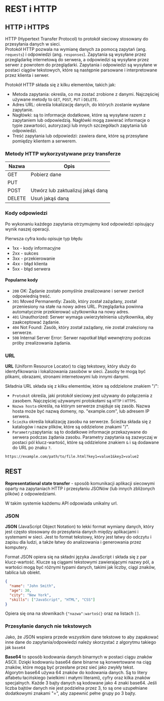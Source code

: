 # REST i HTTP

## HTTP i HTTPS

HTTP (Hypertext Transfer Protocol) to protokół sieciowy stosowany do przesyłania danych w sieci.  
Protokół HTTP pozwala na wymianę danych za pomocą zapytań (ang. `requests`) i odpowiedzi (ang. `responses`). Zapytania są wysyłane przez przeglądarkę internetową do serwera, a odpowiedzi są wysyłane przez serwer z powrotem do przeglądarki. Zapytania i odpowiedzi są wysyłane w postaci ciągów tekstowych, które są następnie parsowane i interpretowane przez klienta i serwer.

Protokół HTTP składa się z kilku elementów, takich jak:

- Metoda zapytania: określa, co ma zostać zrobione z danymi. Najczęściej używane metody to `GET`, `POST`, `PUT` i `DELETE`.
- Adres URL: określa lokalizację danych, do których zostanie wysłane zapytanie.
- Nagłówki: są to informacje dodatkowe, które są wysyłane razem z zapytaniem lub odpowiedzią. Nagłówki mogą zawierać informacje o typie zawartości, autoryzacji lub innych szczegółach zapytania lub odpowiedzi.
- Treść zapytania lub odpowiedzi: zawiera dane, które są przesyłane pomiędzy klientem a serwerem.

### Metody HTTP wykorzystywane przy transferze

| Nazwa  | Opis                              |
| ------ | --------------------------------- |
| GET    | Pobierz dane                      |
| PUT    |                                   |
| POST   | Utwórz lub zaktualizuj jakąś daną |
| DELETE | Usuń jakąś daną                   |

### Kody odpowiedzi

Po wykonaniu każdego zapytania otrzymujemy kod odpowiedzi opisujący wynik naszej operacji.

Pierwsza cyfra kodu opisuje typ błędu

- 1xx - kody informacyjne
- 2xx - sukces
- 3xx - przekierowanie
- 4xx - błąd klienta
- 5xx - błąd serwera

#### Popularne kody

- `200` OK: Żądanie zostało pomyślnie zrealizowane i serwer zwrócił odpowiednią treść.
- `301` Moved Permanently: Zasób, który został zażądany, został przeniesiony na stałe na nowy adres URL. Przeglądarka powinna automatycznie przekierować użytkownika na nowy adres.
- `401` Unauthorized: Serwer wymaga uwierzytelnienia użytkownika, aby zaakceptować żądanie.
- `404` Not Found: Zasób, który został zażądany, nie został znaleziony na serwerze.
- `500` Internal Server Error: Serwer napotkał błąd wewnętrzny podczas próby zrealizowania żądania.

### URL

**URL** (Uniform Resource Locator) to ciąg tekstowy, który służy do identyfikowania i lokalizowania zasobów w sieci. Zasoby te mogą być plikami, obrazami, stronami internetowymi lub innymi danymi.

Składnia URL składa się z kilku elementów, które są oddzielone znakiem "/":

- `Protokół` określa, jaki protokół sieciowy jest używany do połączenia z zasobem. Najczęściej używanymi protokołami są `HTTP` i `HTTPS`.
- `Nazwa hosta` określa, na którym serwerze znajduje się zasób. Nazwa hosta może być nazwą domeny, np. "example.com", lub adresem IP serwera.
- `Ścieżka` określa lokalizację zasobu na serwerze. Ścieżka składa się z katalogów i nazw plików, które są oddzielone znakami "/".
- `Parametry`zapytania: są to dodatkowe informacje przekazywane do serwera podczas żądania zasobu. Parametry zapytania są zazwyczaj w postaci pól klucz-wartość, które są oddzielone znakiem `&` i są dodawane do URL po znaku `?`.

```url
https://example.com/path/to/file.html?key1=value1&key2=value2
```

## REST

**Representational state transfer** - sposób komunikacji aplikacji siecowymi oparty na zapytaniach HTTP i przesyłaniu JSONów (lub innych zbliżonych plików) z odpowiedziami.

W takim systemie każdemu API odpowiada unikalny url.

### JSON

**JSON** (JavaScript Object Notation) to lekki format wymiany danych, który jest często stosowany do przesyłania danych między aplikacjami i systemami w sieci. Jest to format tekstowy, który jest łatwy do odczytu i zapisu dla ludzi, a także łatwy do analizowania i generowania przez komputery.

Format JSON opiera się na składni języka JavaScript i składa się z par klucz-wartość. Klucze są ciągami tekstowymi zawierającymi nazwy pól, a wartości mogą być różnymi typami danych, takimi jak liczby, ciągi znaków, tablica lub obiekt.

```json
{
  "name": "John Smith",
  "age": 30,
  "city": "New York",
  "skills": ["JavaScript", "HTML", "CSS"]
}
```

Opiera się ona na słownikach `{"nazwa":wartość}` oraz na listach `[]`.

### Przesyłanie danych nie tekstowych

Jako, że JSON wspiera przede wszystkim dane tekstowe to aby zapakować inne dane do zapytania/odpowiedzi należy skorzystać z algorytmu takiego jak `base64`

**Base64** to sposób kodowania danych binarnych w postaci ciągu znaków ASCII. Dzięki kodowaniu base64 dane binarne są konwertowane na ciąg znaków, które mogą być przesłane przez sieć jako zwykły tekst.  
Algorytm base64 używa 64 znaków do kodowania danych. Są to litery alfabetu łacińskiego (wielkimi i małymi literami), cyfry oraz kilka znaków specjalnych. Każde 3 bajty danych są kodowane jako 4 znaki base64. Jeśli liczba bajtów danych nie jest podzielna przez 3, to są one uzupełniane dodatkowymi znakami "=", aby zapewnić pełne grupy po 3 bajty.
